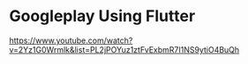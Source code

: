 # Googleplay Using Flutter

https://www.youtube.com/watch?v=2Yz1G0Wrmlk&list=PL2jPOYuz1ztFvExbmR7I1NS9ytiO4BuQh
